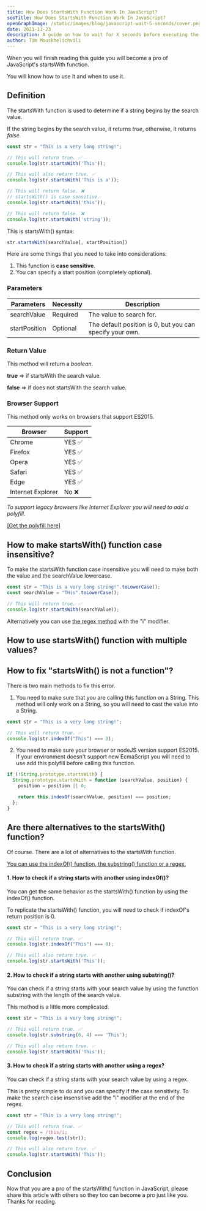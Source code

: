 ```yaml
---
title: How Does StartsWith Function Work In JavaScript? 
seoTitle: How Does StartsWith Function Work In JavaScript? 
openGraphImage: /static/images/blog/javascript-wait-5-seconds/cover.png
date: 2021-11-23
description: A guide on how to wait for X seconds before executing the next line in JavaScript.
author: Tim Mouskhelichvili
---
```


When you will finish reading this guide you will become a pro of JavaScript's startsWith function.

You will know how to use it and when to use it.

<Summary />

## Definition

The startsWith function is used to determine if a string begins by the search value.

If the string begins by the search value, it returns *true*, otherwise, it returns *false*.

```javascript
const str = "This is a very long string!";

// This will return true. ✅
console.log(str.startsWith('This'));

// This will also return true. ✅
console.log(str.startsWith('This is a'));

// This will return false. ❌ 
// startsWith() is case sensitive.
console.log(str.startsWith('this'));

// This will return false. ❌
console.log(str.startsWith('string'));
```

This is startsWith() syntax: 

```javascript
str.startsWith(searchValue[, startPosition])
```

Here are some things that you need to take into considerations:

1. This function is **case sensitive**.
2. You can specify a start position (completely optional).

### Parameters

| Parameters | Necessity | Description |
| --- | ---- | ----------- |
| searchValue | Required | The value to search for. |
| startPosition | Optional | The default position is 0, but you can specify your own. |

### Return Value

This method will return a *boolean*.

**true** => if startsWith the search value.

**false** => if does not startsWith the search value. 

### Browser Support

This method only works on browsers that support ES2015.

| Browser | Support |
| ------- | ------- |
| Chrome | YES ✅ |
| Firefox | YES ✅ |
| Opera | YES ✅ |
| Safari | YES ✅ |
| Edge | YES ✅ |
| Internet Explorer | No ❌ |

*To support legacy browsers like Internet Explorer you will need to add a polyfill.* 

[[Get the polyfill here]](#how-to-fix-startswith-is-not-a-function)

## How to make startsWith() function case insensitive?

To make the startsWith function case insensitive you will need to make both the value and the searchValue lowercase.

```javascript
const str = "This is a very long string!".toLowerCase();
const searchValue = "THis".toLowerCase();

// This will return true. ✅
console.log(str.startsWith(searchValue));
```

Alternatively you can use [the regex method](#how-to-check-if-a-string-starts-with-another-using-a-regex) with the "i" modifier.

## How to use startsWith() function with multiple values?

## How to fix "startsWith() is not a function"?

There is two main methods to fix this error. 

1. You need to make sure that you are calling this function on a String. This method will only work on a String, so you will need to cast the value into a String.

```javascript
const str = "This is a very long string!";

// This will return true. ✅
console.log(str.indexOf("This") === 0);
```

2. You need to make sure your browser or nodeJS version support ES2015. If your environment doesn't support new EcmaScript you will need to use add this polyfill before calling this function.

```javascript
if (!String.prototype.startsWith) {
  String.prototype.startsWith = function (searchValue, position) {
    position = position || 0;

    return this.indexOf(searchValue, position) === position;
  };
}
```

## Are there alternatives to the startsWith() function?

Of course. There are a lot of alternatives to the startsWith function. 

<u>You can use the indexOf() function, the substring() function or a regex.</u>

#### 1. How to check if a string starts with another using indexOf()?

You can get the same behavior as the startsWith() function by using the indexOf() function. 

To replicate the startsWith() function, you will need to check if indexOf's return position is 0.

```javascript
const str = "This is a very long string!";

// This will return true. ✅
console.log(str.indexOf("This") === 0);

// This will also return true. ✅
console.log(str.startsWith('This'));
```

#### 2. How to check if a string starts with another using substring()?

You can check if a string starts with your search value by using the function substring with the length of the search value.

This method is a little more complicated.

```javascript
const str = "This is a very long string!";

// This will return true. ✅
console.log(str.substring(0, 4) === 'This');

// This will also return true. ✅
console.log(str.startsWith('This'));
```

#### 3. How to check if a string starts with another using a regex?

You can check if a string starts with your search value by using a regex.

This is pretty simple to do and you can specify if the case sensitivity. To make the search case insensitive add the "i" modifier at the end of the regex.

```javascript
const str = "This is a very long string!";

// This will return true. ✅
const regex = /this/i; 
console.log(regex.test(str));

// This will also return true. ✅
console.log(str.startsWith('This'));
```

## Conclusion

Now that you are a pro of the startsWith() function in JavaScript, please share this article with others so they too can become a pro just like you. Thanks for reading.